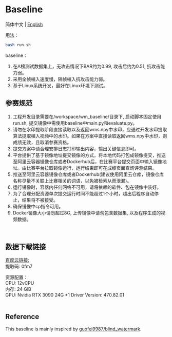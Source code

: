# Baseline

简体中文 | [English](README_en.md)

用法：
```bash
bash run.sh
```

baseline：<br/>
1) 在A榜测试数据集上，无攻击情况下BAR约为0.99, 攻击后约为0.51, 抗攻击能力弱。<br/>
2) 采用全帧植入速度慢，隔帧植入抗攻击能力弱。<br/>
3) 基于Linux系统开发，最好在Linux环境下测试。<br/>


## 参赛规范 <br/>
1) 工程开发目录需要在/workspace/wm_baseline/目录下, 启动脚本固定使用run.sh, 提交镜像中需使用baseline中main.py和evaluate.py。<br/>
2) 请勿在水印提取阶段直接读取以及返回wms.npy中水印，应通过开发水印提取算法提取植入视频中的水印。如果在方案中直接读取返回wms.npy中水印，则成绩无效，且取消参赛资格。<br/>
3) 提交方案中请合理安排日志打印输出内容，输出关键信息即可。<br/>
4) 平台提供了基于镜像地址提交镜像的方式，将本地代码打包成镜像提交，推送至阿里云容器镜像仓库或者Dockerhub后，在比赛平台提交页面中输入镜像地址。由比赛平台拉取镜像运行，运行结束即可在成绩页面查询评测结果。<br/>
5) 推送至阿里云容器镜像仓库或者Dockerhub(建议使用阿里云仓库，镜像仓库名称尽量不关联上比赛相关的词语，以免被检索从而泄漏)。 <br/>
6) 运行镜像时，容器内任何网络不可用，请将依赖的软件、包在镜像中装好。 <br/>
7) 为了合理分配资源单次提交运行时间不能超过1个小时，超出后程序自动停止，结果将不被接受。<br/>
8) 确保镜像中cp指令可用。<br/>
9) Docker镜像大小请勿超过8G, 上传镜像中请勿包含数据集, 以及程序生成的视频数据。<br/>
<br/>


## 数据下载链接
[百度云链接:](https://pan.baidu.com/s/1GK_VcBCYZbgLFtUeRbmHbQ)  <br/>
提取码: 0fm7 <br/>


资源配置：<br/>
CPU: 12vCPU <br/>
内存: 24 GiB <br/>
GPU: Nvidia RTX 3090  24G *1  Driver Version: 470.82.01 <br/>
<br/>


## Reference <br/>
This baseline is mainly inspired by [guofei9987/blind_watermark](https://github.com/guofei9987/blind_watermark).
<br/>